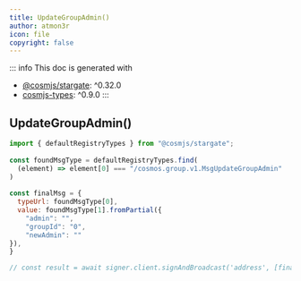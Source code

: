 ```yaml
---
title: UpdateGroupAdmin()
author: atmon3r
icon: file
copyright: false
---
```


::: info
This doc is generated with 
- [@cosmjs/stargate](https://www.npmjs.com/package/@cosmjs/stargate): ^0.32.0
- [cosmjs-types](https://www.npmjs.com/package/cosmjs-types): ^0.9.0
:::
  
## UpdateGroupAdmin()
 
```js
import { defaultRegistryTypes } from "@cosmjs/stargate";
 
const foundMsgType = defaultRegistryTypes.find(
  (element) => element[0] === "/cosmos.group.v1.MsgUpdateGroupAdmin"
)
  
const finalMsg = {
  typeUrl: foundMsgType[0],
  value: foundMsgType[1].fromPartial({
    "admin": "",
    "groupId": "0",
    "newAdmin": ""
}),
}

// const result = await signer.client.signAndBroadcast('address', [finalMsg], "auto", "")
 
```
   
